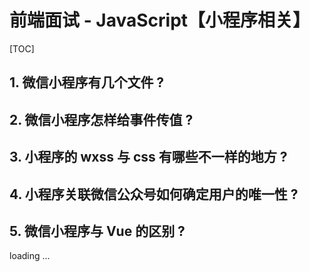 #  前端面试 - JavaScript【小程序相关】

[TOC]

## 1. 微信小程序有几个文件 ?



## 2. 微信小程序怎样给事件传值 ?



## 3. 小程序的 wxss 与 css 有哪些不一样的地方 ?



## 4. 小程序关联微信公众号如何确定用户的唯一性 ?



## 5. 微信小程序与 Vue 的区别 ? 





loading ...

